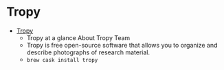 # Tropy
- [Tropy](https://tropy.org/)
  -  Tropy at a glance About Tropy Team
  - Tropy is free open-source software that allows you to organize and describe photographs of research material.
  - `brew cask install tropy`
